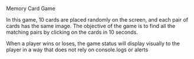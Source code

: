 Memory Card Game

In this game, 10 cards are placed randomly on the screen, and each pair of cards has the same image. The objective of the game is to find all the matching pairs by clicking on the cards in 10 seconds.

When a player wins or loses, the game status will display visually to the player in a way that does not rely on console.logs or alerts
